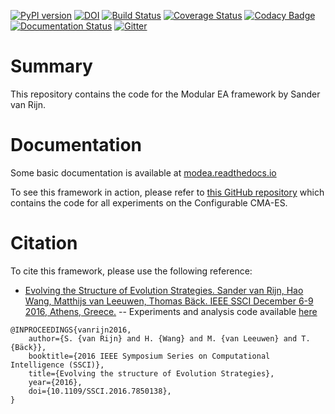 [![PyPI version](https://badge.fury.io/py/ModEA.svg)](https://badge.fury.io/py/ModEA)
[![DOI](https://zenodo.org/badge/157624013.svg)](https://zenodo.org/badge/latestdoi/157624013)
[![Build Status](https://www.travis-ci.com/sjvrijn/ModEA.svg?branch=main)](https://www.travis-ci.com/sjvrijn/ModEA)
[![Coverage Status](https://coveralls.io/repos/github/sjvrijn/ModEA/badge.svg?branch=master)](https://coveralls.io/github/sjvrijn/ModEA?branch=master)
[![Codacy Badge](https://api.codacy.com/project/badge/Grade/d784348678ef4fe287c4c3efc184a16f)](https://www.codacy.com/app/sjvrijn/ModEA?utm_source=github.com&amp;utm_medium=referral&amp;utm_content=sjvrijn/ModEA&amp;utm_campaign=Badge_Grade)
[![Documentation Status](https://readthedocs.org/projects/modea/badge/?version=latest)](https://modea.readthedocs.io/en/latest/?badge=latest)
[![Gitter](https://badges.gitter.im/pyModEA/community.svg)](https://gitter.im/pyModEA/community?utm_source=badge&utm_medium=badge&utm_campaign=pr-badge)

# Summary #
This repository contains the code for the Modular EA framework by Sander van Rijn.

# Documentation #
Some basic documentation is available at [modea.readthedocs.io](https://modea.readthedocs.io)

To see this framework in action, please refer to [this GitHub repository](https://github.com/sjvrijn/ConfiguringCMAES) which contains the code for all experiments on the Configurable CMA-ES.


# Citation #
To cite this framework, please use the following reference:
* [Evolving the Structure of Evolution Strategies. Sander van Rijn, Hao Wang, Matthijs van Leeuwen, Thomas Bäck. IEEE SSCI December 6-9 2016, Athens, Greece.](https://ieeexplore.ieee.org/document/7850138) -- Experiments and analysis code available [here](https://github.com/sjvrijn/ConfiguringCMAES)
```
@INPROCEEDINGS{vanrijn2016,
    author={S. {van Rijn} and H. {Wang} and M. {van Leeuwen} and T. {Bäck}},
    booktitle={2016 IEEE Symposium Series on Computational Intelligence (SSCI)}, 
    title={Evolving the structure of Evolution Strategies}, 
    year={2016},
    doi={10.1109/SSCI.2016.7850138},
}
```
